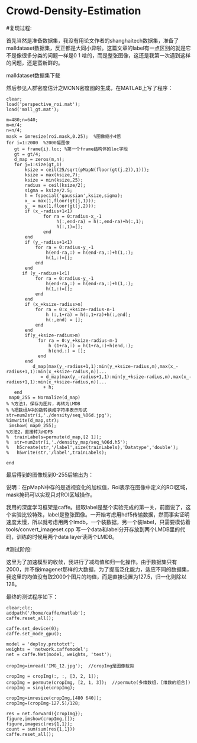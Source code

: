 # Crowd-Density-Estimation
#复现过程:

首先当然是准备数据集，我没有用论文作者的shanghaitech数据集，准备了malldataset数据集，反正都是大同小异啦。这篇文章的label有一点区别的就是它不是像很多分类的问题一样是0 1 啥的，而是整张图像，这还是我第一次遇到这样的问题，还是蛮新鲜的。

malldataset数据集下载

然后参见人群密度估计之MCNN密度图的生成，在MATLAB上写了程序：

```
clear; 
load('perspective_roi.mat'); 
load('mall_gt.mat'); 
 
m=480;n=640; 
m=m/4; 
n=n/4; 
mask = imresize(roi.mask,0.25);  %图像缩小4倍
for i=1:2000  %2000幅图像
   gt = frame{i}.loc; %第一个frame结构体的loc字段
   gt = gt/4; 
   d_map = zeros(m,n); 
   for j=1:size(gt,1) 
       ksize = ceil(25/sqrt(pMapN(floor(gt(j,2)),1)));
       ksize = max(ksize,7); 
       ksize = min(ksize,25); 
       radius = ceil(ksize/2); 
       sigma = ksize/2.5; 
       h = fspecial('gaussian',ksize,sigma); 
       x_ = max(1,floor(gt(j,1))); 
       y_ = max(1,floor(gt(j,2))); 
       if (x_-radius+1<1) 
              for ra = 0:radius-x_-1 
                   h(:,end-ra) = h(:,end-ra)+h(:,1); 
                   h(:,1)=[]; 
              end 
       end 
       if (y_-radius+1<1) 
           for ra = 0:radius-y_-1 
               h(end-ra,:) = h(end-ra,:)+h(1,:); 
               h(1,:)=[]; 
           end 
       end 
      if (y_-radius+1<1) 
           for ra = 0:radius-y_-1 
               h(end-ra,:) = h(end-ra,:)+h(1,:); 
               h(1,:)=[]; 
           end 
       end 
       if (x_+ksize-radius>n) 
           for ra = 0:x_+ksize-radius-n-1 
               h (:,1+ra) = h(:,1+ra)+h(:,end); 
               h(:,end) = []; 
           end 
       end 
       if(y_+ksize-radius>m) 
            for ra = 0:y_+ksize-radius-m-1 
                h (1+ra,:) = h(1+ra,:)+h(end,:); 
                h(end,:) = []; 
            end 
       end 
          d_map(max(y_-radius+1,1):min(y_+ksize-radius,m),max(x_-radius+1,1):min(x_+ksize-radius,n))... 
             = d_map(max(y_-radius+1,1):min(y_+ksize-radius,m),max(x_-radius+1,1):min(x_+ksize-radius,n))... 
              + h; 
   end 
 map0_255 = Normalize(d_map)
% %方法1，保存为图片，再转为LMDB 
% %把数组A中的数转换成字符串表示形式
str=num2str(i,'./density/seq_%06d.jpg'); 
%imwrite(d_map,str); 
 imshow( map0_255); 
%方法2，直接转为HDF5 
%  trainLabels=permute(d_map,[2 1]); 
%  str=num2str(i,'./density_map/seq_%06d.h5'); 
%   h5create(str,'/label',size(trainLabels),'Datatype','double'); 
%   h5write(str,'/label',trainLabels); 
 
end 
```
 
 
最后得到的图像规到0-255后输出为：

说明：在pMapN中存的是透视变化的加权值，Roi表示在图像中定义的ROI区域，mask掩码可以实现只对ROI区域操作。

 

我用的深度学习框架是caffe。提取label是整个实验完成的第一关，前面说了，这个实验比较特殊，label是整张图像。一开始考虑用hdf5传输数据，然而事实证明速度太慢，所以就考虑用两个lmdb，一个装数据，另一个装label，只需要模仿着tools/convert_imageset.cpp 写一个data和label分开存放到两个LMDB里的代码，训练的时候用两个data layer读两个LMDB。


#测试阶段:

这里为了加速模型的收敛，我进行了减均值和归一化操作。由于数据集只有2000，并不像imagenet那样的大数据，为了提高泛化能力，适应不同的数据集，我这里的均值没有取2000个图片的均值，而是直接设置为127.5，归一化则除以128。

最终的测试程序如下：

```
clear;clc;  
addpath('/home/caffe/matlab');  
caffe.reset_all();  
  
caffe.set_device(0);  
caffe.set_mode_gpu();  
  
model = 'deploy.prototxt';  
weights = 'network.caffemodel';  
net = caffe.Net(model, weights, 'test');  
  
cropImg=imread('IMG_12.jpg');  //cropImg是图像裁剪
  
cropImg = cropImg(:, :, [3, 2, 1]);  
cropImg = permute(cropImg, [2, 1, 3]);  //permute(多维数组，[维数的组合])  
cropImg = single(cropImg);  
  
cropImg=imresize(cropImg,[480 640]);  
cropImg=(cropImg-127.5)/128;  
  
res = net.forward({cropImg});  
figure,imshow(cropImg,[]);  
figure,imagesc(res{1,1});  
count = sum(sum(res{1,1}))  
caffe.reset_all();  
```